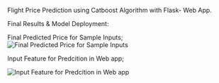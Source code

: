 
Flight Price Prediction using Catboost Algorithm with Flask- Web App.

Final Results & Model Deployment:


Final Predicted Price for Sample Inputs;
![Final Predicted Price for Sample Inputs](https://user-images.githubusercontent.com/56412471/137591389-52fbc08c-063b-4b50-a75f-98b97fd527f2.JPG)


Input Feature for Predcition in Web app;

![Input Feature for Predcition in Web app](https://user-images.githubusercontent.com/56412471/137591409-029641e6-9211-4b21-b675-f90f74a9e649.JPG)

